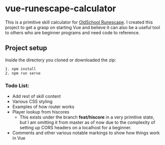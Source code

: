 # vue-runescape-calculator

This is a primitive skill calculator for [OldSchool Runescape](https://oldschool.runescape.com/). I created this project to get a grasp on starting Vue and believe it can also be a useful tool to others who are beginner programs and need code to reference.


## Project setup

Inside the directory you cloned or downloaded the zip:
```
1. npm install
2. npm run serve
```

### Todo List:

* Add rest of skill content
* Various CSS styling
* Examples of how router works
* Player lookup from hiscores
  * This exists under the branch **feat/hiscore** in a very primitive state, but I am omitting it from master as of now due to the complexity of setting up CORS headers on a localhost for a beginner.
* Comments and other various notable markings to show how things work in Vue
